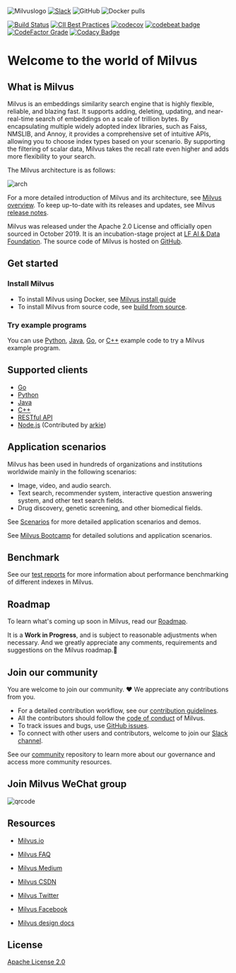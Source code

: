 ![Milvuslogo](https://github.com/milvus-io/docs/blob/master/v0.9.1/assets/milvus_logo.png)
[![Slack](https://img.shields.io/badge/Join-Slack-orange)](https://join.slack.com/t/milvusio/shared_invite/zt-e0u4qu3k-bI2GDNys3ZqX1YCJ9OM~GQ)
![GitHub](https://img.shields.io/github/license/milvus-io/milvus)
![Docker pulls](https://img.shields.io/docker/pulls/milvusdb/milvus)

[![Build Status](http://internal.zilliz.com:18080/jenkins/job/milvus-ci/job/master/badge/icon)](http://internal.zilliz.com:18080/jenkins/job/milvus-ci/job/master/)
[![CII Best Practices](https://bestpractices.coreinfrastructure.org/projects/3563/badge)](https://bestpractices.coreinfrastructure.org/projects/3563)
[![codecov](https://codecov.io/gh/milvus-io/milvus/branch/master/graph/badge.svg)](https://codecov.io/gh/milvus-io/milvus)
[![codebeat badge](https://codebeat.co/badges/e030a4f6-b126-4475-a938-4723d54ec3a7?style=plastic)](https://codebeat.co/projects/github-com-milvus-io-milvus-master)
[![CodeFactor Grade](https://www.codefactor.io/repository/github/milvus-io/milvus/badge)](https://www.codefactor.io/repository/github/milvus-io/milvus)
[![Codacy Badge](https://api.codacy.com/project/badge/Grade/c4bb2ccfb51b47f99e43bfd1705edd95)](https://app.codacy.com/gh/milvus-io/milvus?utm_source=github.com&utm_medium=referral&utm_content=milvus-io/milvus&utm_campaign=Badge_Grade_Dashboard)


# Welcome to the world of Milvus

## What is Milvus

Milvus is an embeddings similarity search engine that is highly flexible, reliable, and blazing fast. It supports adding, deleting, updating, and near-real-time search of embeddings on a scale of trillion bytes. By encapsulating multiple widely adopted index libraries, such as Faiss, NMSLIB, and Annoy, it provides a comprehensive set of intuitive APIs, allowing you to choose index types based on your scenario. By supporting the filtering of scalar data, Milvus takes the recall rate even higher and adds more flexibility to your search. 

The Milvus architecture is as follows:

![arch](https://github.com/milvus-io/docs/blob/master/v0.9.1/assets/milvus_arch.png)

For a more detailed introduction of Milvus and its architecture, see [Milvus overview](https://www.milvus.io/docs/overview.md). To keep up-to-date with its releases and updates, see Milvus [release notes](https://www.milvus.io/docs/release_notes.md).

Milvus was released under the Apache 2.0 License and officially open sourced in October 2019. It is an incubation-stage project at [LF AI & Data Foundation](https://lfaidata.foundation/). The source code of Milvus is hosted on [GitHub](https://github.com/milvus-io/milvus).

## Get started

### Install Milvus

- To install Milvus using Docker, see [Milvus install guide](https://www.milvus.io/docs/install_milvus.md) 
- To install Milvus from source code, see [build from source](INSTALL.md).

### Try example programs

You can use [Python](https://www.milvus.io/docs/example_code.md), [Java](https://github.com/milvus-io/milvus-sdk-java/tree/master/examples), [Go](https://github.com/milvus-io/milvus-sdk-go/tree/master/examples), or [C++](https://github.com/milvus-io/milvus/tree/master/sdk/examples) example code to try a Milvus example program.

## Supported clients

-   [Go](https://github.com/milvus-io/milvus-sdk-go)
-   [Python](https://github.com/milvus-io/pymilvus)
-   [Java](https://github.com/milvus-io/milvus-sdk-java)
-   [C++](https://github.com/milvus-io/milvus/tree/master/sdk)
-   [RESTful API](https://github.com/milvus-io/milvus/tree/master/core/src/server/web_impl)
-   [Node.js](https://www.npmjs.com/package/@arkie-ai/milvus-client) (Contributed by [arkie](https://www.arkie.cn/))

## Application scenarios

Milvus has been used in hundreds of organizations and institutions worldwide mainly in the following scenarios:

- Image, video, and audio search.
- Text search, recommender system, interactive question answering system, and other text search fields.
- Drug discovery, genetic screening, and other biomedical fields.

See [Scenarios](https://www.milvus.io/scenarios/) for more detailed application scenarios and demos.

See [Milvus Bootcamp](https://github.com/milvus-io/bootcamp) for detailed solutions and application scenarios.

## Benchmark

See our [test reports](https://github.com/milvus-io/bootcamp/tree/master/EN_benchmark_test) for more information about performance benchmarking of different indexes in Milvus.

## Roadmap

To learn what's coming up soon in Milvus, read our [Roadmap](https://github.com/milvus-io/milvus/milestones).

It is a **Work in Progress**, and is subject to reasonable adjustments when necessary. And we greatly appreciate any comments, requirements and suggestions on the Milvus roadmap.:clap:

## Join our community

You are welcome to join our community. :heart: We appreciate any contributions from you. 

- For a detailed contribution workflow, see our [contribution guidelines](CONTRIBUTING.md). 
- All the contributors should follow the [code of conduct](CODE_OF_CONDUCT.md) of Milvus.
- To track issues and bugs, use [GitHub issues](https://github.com/milvus-io/milvus/issues).
- To connect with other users and contributors, welcome to join our [Slack channel](https://join.slack.com/t/milvusio/shared_invite/zt-e0u4qu3k-bI2GDNys3ZqX1YCJ9OM~GQ).

See our [community](https://github.com/milvus-io/community) repository to learn more about our governance and access more community resources.

## Join Milvus WeChat group

![qrcode](https://github.com/milvus-io/docs/blob/master/v0.11.0/assets/qrcode.png)

## Resources 

- [Milvus.io](https://www.milvus.io) 

- [Milvus FAQ](https://www.milvus.io/docs/operational_faq.md) 

- [Milvus Medium](https://medium.com/@milvusio) 

- [Milvus CSDN](https://zilliz.blog.csdn.net/) 

- [Milvus Twitter](https://twitter.com/milvusio) 

- [Milvus Facebook](https://www.facebook.com/io.milvus.5) 

- [Milvus design docs](DESIGN.md) 

## License 

[Apache License 2.0](LICENSE)
